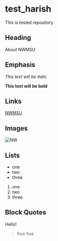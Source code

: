 # test_harish

This is tested repository
## Heading
About NWMSU

## Emphasis
*This text will be italic*

**This text will be bold**

## Links
[NWMSU](https://www.nwmissouri.edu/)
## Images
![NW](https://upload.wikimedia.org/wikipedia/en/3/32/NW_Missouri_State_seal.png)
## Lists
- one
- two
- three

1. one
1. two
1. three

## Block Quotes
Hello!
>four
>five
